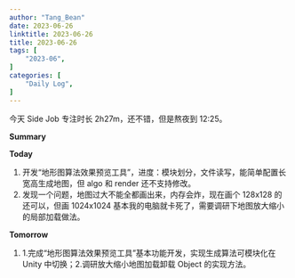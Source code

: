 ```yaml
---
author: "Tang_Bean"
date: 2023-06-26
linktitle: 2023-06-26
title: 2023-06-26
tags: [
    "2023-06",
]
categories: [
    "Daily Log",
]
---
```


今天 Side Job 专注时长 2h27m，还不错，但是熬夜到 12:25。

**Summary**

**Today**

1. 开发“地形图算法效果预览工具”，进度：模块划分，文件读写，能简单配置长宽高生成地图，但 algo 和 render 还不支持修改。
2. 发现一个问题，地图过大不能全都画出来，内存会炸，现在画个 128x128 的还可以，但画 1024x1024 基本我的电脑就卡死了，需要调研下地图放大缩小的局部加载做法。

**Tomorrow**

1. 1.完成“地形图算法效果预览工具”基本功能开发，实现生成算法可模块化在 Unity 中切换；2.调研放大缩小地图加载卸载 Object 的实现方法。